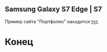 ## Samsung Galaxy S7 Edge | S7

Пример сайта "Портфолио" находится [тут](https://portfolioexample.000webhostapp.com, "Нажмите, чтобы перейти на сайт").

# Конец